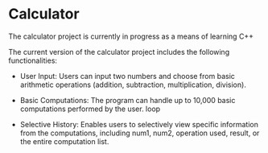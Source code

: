 # Calculator

The calculator project is currently in progress as a means of learning C++

The current version of the calculator project includes the following functionalities:

- User Input: Users can input two numbers and choose from basic arithmetic operations (addition, subtraction, multiplication, division).

- Basic Computations: The program can handle up to 10,000 basic computations performed by the user. loop

- Selective History: Enables users to selectively view specific information from the computations, including num1, num2, operation used, result, or the entire computation list.

